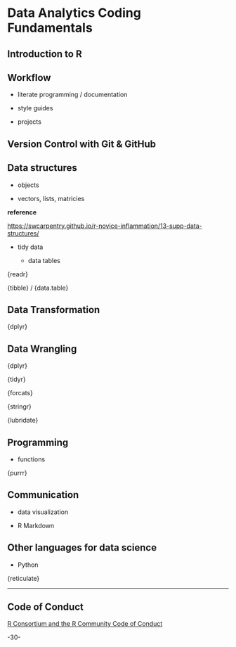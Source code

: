 # Data Analytics Coding Fundamentals

## Introduction to R


## Workflow

- literate programming / documentation

- style guides

- projects

## Version Control with Git & GitHub

## Data structures

- objects 

- vectors, lists, matricies

**reference**

https://swcarpentry.github.io/r-novice-inflammation/13-supp-data-structures/


- tidy data

  - data tables

{readr}

{tibble} / {data.table}


## Data Transformation

{dplyr}

## Data Wrangling

{dplyr}

{tidyr}

{forcats}

{stringr}

{lubridate}


## Programming

- functions

{purrr}


## Communication

- data visualization

- R Markdown


## Other languages for data science

- Python

{reticulate}

***

## Code of Conduct

[R Consortium and the R Community Code of Conduct](https://wiki.r-consortium.org/view/R_Consortium_and_the_R_Community_Code_of_Conduct)

-30-
